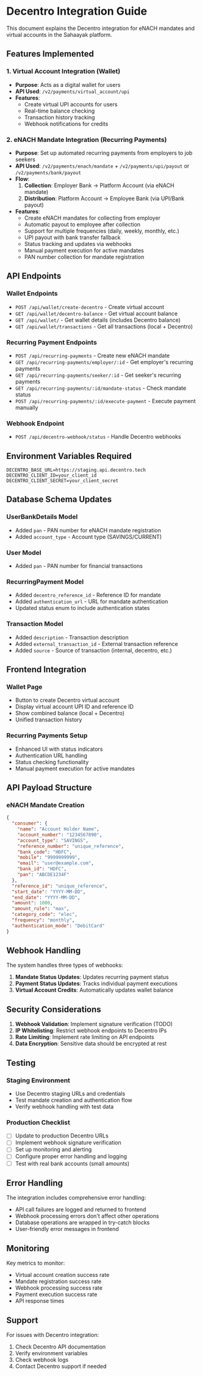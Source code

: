 # Decentro Integration Guide

This document explains the Decentro integration for eNACH mandates and virtual accounts in the Sahaayak platform.

## Features Implemented

### 1. Virtual Account Integration (Wallet)
- **Purpose**: Acts as a digital wallet for users
- **API Used**: `/v2/payments/virtual_account/upi`
- **Features**:
  - Create virtual UPI accounts for users
  - Real-time balance checking
  - Transaction history tracking
  - Webhook notifications for credits

### 2. eNACH Mandate Integration (Recurring Payments)
- **Purpose**: Set up automated recurring payments from employers to job seekers
- **API Used**: `/v2/payments/enach/mandate` + `/v2/payments/upi/payout` or `/v2/payments/bank/payout`
- **Flow**: 
  1. **Collection**: Employer Bank → Platform Account (via eNACH mandate)
  2. **Distribution**: Platform Account → Employee Bank (via UPI/Bank payout)
- **Features**:
  - Create eNACH mandates for collecting from employer
  - Automatic payout to employee after collection
  - Support for multiple frequencies (daily, weekly, monthly, etc.)
  - UPI payout with bank transfer fallback
  - Status tracking and updates via webhooks
  - Manual payment execution for active mandates
  - PAN number collection for mandate registration

## API Endpoints

### Wallet Endpoints
- `POST /api/wallet/create-decentro` - Create virtual account
- `GET /api/wallet/decentro-balance` - Get virtual account balance
- `GET /api/wallet/` - Get wallet details (includes Decentro balance)
- `GET /api/wallet/transactions` - Get all transactions (local + Decentro)

### Recurring Payment Endpoints
- `POST /api/recurring-payments` - Create new eNACH mandate
- `GET /api/recurring-payments/employer/:id` - Get employer's recurring payments
- `GET /api/recurring-payments/seeker/:id` - Get seeker's recurring payments
- `GET /api/recurring-payments/:id/mandate-status` - Check mandate status
- `POST /api/recurring-payments/:id/execute-payment` - Execute payment manually

### Webhook Endpoint
- `POST /api/decentro-webhook/status` - Handle Decentro webhooks

## Environment Variables Required

```env
DECENTRO_BASE_URL=https://staging.api.decentro.tech
DECENTRO_CLIENT_ID=your_client_id
DECENTRO_CLIENT_SECRET=your_client_secret
```

## Database Schema Updates

### UserBankDetails Model
- Added `pan` - PAN number for eNACH mandate registration
- Added `account_type` - Account type (SAVINGS/CURRENT)

### User Model
- Added `pan` - PAN number for financial transactions

### RecurringPayment Model
- Added `decentro_reference_id` - Reference ID for mandate
- Added `authentication_url` - URL for mandate authentication
- Updated status enum to include authentication states

### Transaction Model
- Added `description` - Transaction description
- Added `external_transaction_id` - External transaction reference
- Added `source` - Source of transaction (internal, decentro, etc.)

## Frontend Integration

### Wallet Page
- Button to create Decentro virtual account
- Display virtual account UPI ID and reference ID
- Show combined balance (local + Decentro)
- Unified transaction history

### Recurring Payments Setup
- Enhanced UI with status indicators
- Authentication URL handling
- Status checking functionality
- Manual payment execution for active mandates

## API Payload Structure

### eNACH Mandate Creation
```json
{
  "consumer": {
    "name": "Account Holder Name",
    "account_number": "1234567890",
    "account_type": "SAVINGS",
    "reference_number": "unique_reference",
    "bank_code": "HDFC",
    "mobile": "9999999999",
    "email": "user@example.com",
    "bank_id": "HDFC",
    "pan": "ABCDE1234F"
  },
  "reference_id": "unique_reference",
  "start_date": "YYYY-MM-DD",
  "end_date": "YYYY-MM-DD",
  "amount": 1000,
  "amount_rule": "max",
  "category_code": "elec",
  "frequency": "monthly",
  "authentication_mode": "DebitCard"
}
```

## Webhook Handling

The system handles three types of webhooks:

1. **Mandate Status Updates**: Updates recurring payment status
2. **Payment Status Updates**: Tracks individual payment executions
3. **Virtual Account Credits**: Automatically updates wallet balance

## Security Considerations

1. **Webhook Validation**: Implement signature verification (TODO)
2. **IP Whitelisting**: Restrict webhook endpoints to Decentro IPs
3. **Rate Limiting**: Implement rate limiting on API endpoints
4. **Data Encryption**: Sensitive data should be encrypted at rest

## Testing

### Staging Environment
- Use Decentro staging URLs and credentials
- Test mandate creation and authentication flow
- Verify webhook handling with test data

### Production Checklist
- [ ] Update to production Decentro URLs
- [ ] Implement webhook signature verification
- [ ] Set up monitoring and alerting
- [ ] Configure proper error handling and logging
- [ ] Test with real bank accounts (small amounts)

## Error Handling

The integration includes comprehensive error handling:
- API call failures are logged and returned to frontend
- Webhook processing errors don't affect other operations
- Database operations are wrapped in try-catch blocks
- User-friendly error messages in frontend

## Monitoring

Key metrics to monitor:
- Virtual account creation success rate
- Mandate registration success rate
- Webhook processing success rate
- Payment execution success rate
- API response times

## Support

For issues with Decentro integration:
1. Check Decentro API documentation
2. Verify environment variables
3. Check webhook logs
4. Contact Decentro support if needed